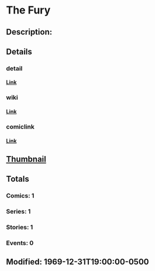 # The Fury
## Description: 
## Details
### detail
#### [Link](http://marvel.com/characters/2329/the_fury?utm_campaign=apiRef&utm_source=225578a89fc76f3d20fbffda5d17a88d)
### wiki
#### [Link](http://marvel.com/universe/Fury?utm_campaign=apiRef&utm_source=225578a89fc76f3d20fbffda5d17a88d)
### comiclink
#### [Link](http://marvel.com/comics/characters/1011219/the_fury?utm_campaign=apiRef&utm_source=225578a89fc76f3d20fbffda5d17a88d)
## [Thumbnail](http://i.annihil.us/u/prod/marvel/i/mg/5/c0/4c002f0d934b6.jpg)
## Totals
### Comics: 1
### Series: 1
### Stories: 1
### Events: 0
## Modified: 1969-12-31T19:00:00-0500